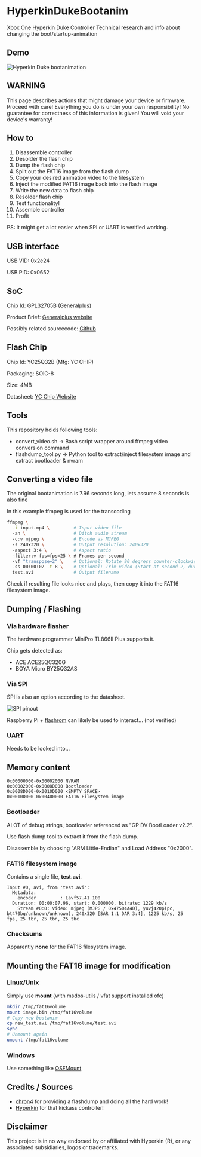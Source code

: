 # HyperkinDukeBootanim

Xbox One Hyperkin Duke Controller
Technical research and info about changing the boot/startup-animation

## Demo

![Hyperkin Duke bootanimation](https://raw.githubusercontent.com/tuxuser/HyperkinDukeBootanim/master/demo_gc.gif)

## WARNING

This page describes actions that might damage your device or firmware. Proceed with care!
Everything you do is under your own responsibility!
No guarantee for correctness of this information is given!
You will void your device's warranty!

## How to

1. Disassemble controller
2. Desolder the flash chip
3. Dump the flash chip
4. Split out the FAT16 image from the flash dump
5. Copy your desired animation video to the filesystem
6. Inject the modified FAT16 image back into the flash image
7. Write the new data to flash chip
8. Resolder flash chip
9. Test functionality!
10. Assemble controller
11. Profit

PS: It might get a lot easier when SPI or UART is verified working.

## USB interface

USB VID: 0x2e24

USB PID: 0x0652

## SoC

Chip Id: GPL32705B (Generalplus)

Product Brief: [Generalplus website](http://www.generalplus.com/pLVfLN1229SVpfSNnormal_download)

Possibly related sourcecode: [Github](https://github.com/ablueway/fullmac/tree/master/os/MicroC)

## Flash Chip

Chip Id: YC25Q32B (Mfg: YC CHIP)

Packaging: SOIC-8

Size: 4MB

Datasheet: [YC Chip Website](http://www.ycchip.cn/att/YC25Q32B.pdf)

## Tools

This repository holds following tools:

* convert_video.sh -> Bash script wrapper around ffmpeg video conversion command
* flashdump_tool.py -> Python tool to extract/inject filesystem image and extract bootloader & nvram

## Converting a video file

The original bootanimation is 7.96 seconds long, lets assume 8 seconds is also fine

In this example ffmpeg is used for the transcoding

```sh
ffmpeg \
  -i input.mp4 \         # Input video file
  -an \                  # Ditch audio stream
  -c:v mjpeg \           # Encode as MJPEG
  -s 240x320 \           # Output resolution: 240x320
  -aspect 3:4 \          # Aspect ratio
  -filter:v fps=fps=25 \ # Frames per second
  -vf "transpose=2" \    # Optional: Rotate 90 degress counter-clockwise
  -ss 00:00:02 -t 8 \    # Optional: Trim video (Start at second 2, duration of 8 seconds)
  test.avi               # Output filename
```

Check if resulting file looks nice and plays, then copy it into the FAT16 filesystem image.

## Dumping / Flashing

### Via hardware flasher

The hardware programmer MiniPro TL866II Plus supports it.

Chip gets detected as:

* ACE ACE25QC320G
* BOYA Micro BY25Q32AS

### Via SPI

SPI is also an option according to the datasheet.

![SPI pinout](https://raw.githubusercontent.com/tuxuser/HyperkinDukeBootanim/master/spi_flash_pinout.png)

Raspberry Pi + [flashrom](https://www.flashrom.org/RaspberryPi) can likely be used to interact... (not verified)

### UART

Needs to be looked into...

## Memory content

```
0x00000000-0x00002000 NVRAM
0x00002000-0x0008D000 Bootloader
0x0008D000-0x0010D000 <EMPTY SPACE>
0x0010D000-0x00400000 FAT16 Filesystem image
```

### Bootloader

ALOT of debug strings, bootloader referenced as "GP DV BootLoader v2.2".

Use flash dump tool to extract it from the flash dump.

Disassemble by choosing "ARM Little-Endian" and Load Address "0x2000".

### FAT16 filesystem image

Contains a single file, **test.avi**.

```
Input #0, avi, from 'test.avi':
  Metadata:
    encoder         : Lavf57.41.100
  Duration: 00:00:07.96, start: 0.000000, bitrate: 1229 kb/s
    Stream #0:0: Video: mjpeg (MJPG / 0x47504A4D), yuvj420p(pc, bt470bg/unknown/unknown), 240x320 [SAR 1:1 DAR 3:4], 1225 kb/s, 25 fps, 25 tbr, 25 tbn, 25 tbc
```

### Checksums

Apparently **none** for the FAT16 filesystem image.

## Mounting the FAT16 image for modification

### Linux/Unix

Simply use **mount** (with msdos-utils / vfat support installed ofc)

```sh
mkdir /tmp/fat16volume
mount image.bin /tmp/fat16volume
# Copy new bootanim
cp new_test.avi /tmp/fat16volume/test.avi
sync
# Unmount again
umount /tmp/fat16volume
```

### Windows

Use something like [OSFMount](https://www.osforensics.com/tools/mount-disk-images.html)

## Credits / Sources

- [chron4](https://twitter.com/Chron93540914) for providing a flashdump and doing all the hard work!
- [Hyperkin](https://www.hyperkin.com/hyperkin-duke-wired-controller-for-xbox-one-windows-10-pc-green-limited-edition-hyperkin-officially-licensed-by-xbox.html) for that kickass controller!

## Disclaimer

This project is in no way endorsed by or affiliated with Hyperkin (R), or any associated subsidiaries, logos or trademarks.
